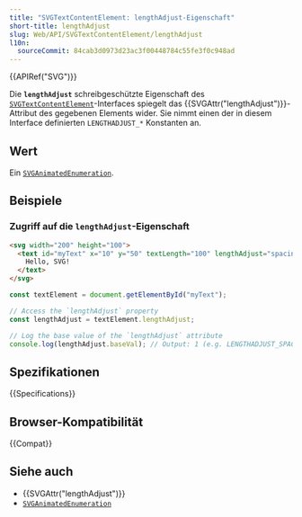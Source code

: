 ```yaml
---
title: "SVGTextContentElement: lengthAdjust-Eigenschaft"
short-title: lengthAdjust
slug: Web/API/SVGTextContentElement/lengthAdjust
l10n:
  sourceCommit: 84cab3d0973d23ac3f00448784c55fe3f0c948ad
---
```


{{APIRef("SVG")}}

Die **`lengthAdjust`** schreibgeschützte Eigenschaft des [`SVGTextContentElement`](/de/docs/Web/API/SVGTextContentElement)-Interfaces spiegelt das {{SVGAttr("lengthAdjust")}}-Attribut des gegebenen Elements wider. Sie nimmt einen der in diesem Interface definierten `LENGTHADJUST_*` Konstanten an.

## Wert

Ein [`SVGAnimatedEnumeration`](/de/docs/Web/API/SVGAnimatedEnumeration).

## Beispiele

### Zugriff auf die `lengthAdjust`-Eigenschaft

```html
<svg width="200" height="100">
  <text id="myText" x="10" y="50" textLength="100" lengthAdjust="spacing">
    Hello, SVG!
  </text>
</svg>
```

```js
const textElement = document.getElementById("myText");

// Access the `lengthAdjust` property
const lengthAdjust = textElement.lengthAdjust;

// Log the base value of the `lengthAdjust` attribute
console.log(lengthAdjust.baseVal); // Output: 1 (e.g. LENGTHADJUST_SPACING)
```

## Spezifikationen

{{Specifications}}

## Browser-Kompatibilität

{{Compat}}

## Siehe auch

- {{SVGAttr("lengthAdjust")}}
- [`SVGAnimatedEnumeration`](/de/docs/Web/API/SVGAnimatedEnumeration)
